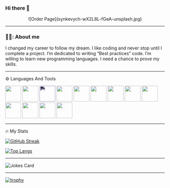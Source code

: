 ### Hi there 👋
<div align ="center">
![Order Page](synkevych-wX2L8L-fGeA-unsplash.jpg)
</a>
</div>

</div>


---


### 👨‍💼: About me
I changed my career to follow my dream. I like coding and never stop until I complete a project.
I’m dedicated to writing “Best practices” code. I’m willing to learn new programming languages. 
I need a chance to prove my skills.


---
⚙️ Languages And Tools
<div>
   <img width="50" height="50" src="https://cdn.jsdelivr.net/gh/devicons/devicon/icons/python/python-original-wordmark.svg" />
          
   <img width="50" height="50" src="https://cdn.jsdelivr.net/gh/devicons/devicon/icons/vscode/vscode-original.svg" />
  
  <img style="filter: invert(100%) sepia(100%) saturate(100%) hue-rotate(201deg) brightness(200%) contrast(95%);"  width="50" height="50"  src="https://cdn.jsdelivr.net/gh/devicons/devicon/icons/github/github-original.svg" />
  
   <img width="50" height="50" src="https://cdn.jsdelivr.net/gh/devicons/devicon/icons/html5/html5-original-wordmark.svg" />
  
  <img width="50" height="50" src="https://cdn.jsdelivr.net/gh/devicons/devicon/icons/css3/css3-original-wordmark.svg" />
  
   <img width="50" height="50" src="https://cdn.jsdelivr.net/gh/devicons/devicon/icons/javascript/javascript-original.svg" />
  
  <img width="50" height="50" src="https://cdn.jsdelivr.net/gh/devicons/devicon/icons/mysql/mysql-original-wordmark.svg" />
  
  <img width="50" height="50" src="https://cdn.jsdelivr.net/gh/devicons/devicon/icons/php/php-plain.svg" />
  
  <img width="50" height="50" src="https://cdn.jsdelivr.net/gh/devicons/devicon/icons/java/java-original-wordmark.svg" />
  
   <img width="50" height="50" src="https://cdn.jsdelivr.net/gh/devicons/devicon/icons/csharp/csharp-original.svg" />
  
   <img width="50" height="50" src="https://cdn.jsdelivr.net/gh/devicons/devicon/icons/dotnetcore/dotnetcore-original.svg" />
  
   <img width="50" height="50" src="https://cdn.jsdelivr.net/gh/devicons/devicon/icons/magento/magento-original.svg" />
  
   <img width="50" height="50" src="https://cdn.jsdelivr.net/gh/devicons/devicon/icons/git/git-plain-wordmark.svg" />
         
          
   </div>
   
   ---
   
   🔥 My Stats 
   
   [![GitHub Streak](https://streak-stats.demolab.com?user=paschalis777&theme=apprentice&date_format=M%20j%5B%2C%20Y%5D)](https://git.io/streak-stats)
   
   
   
 [![Top Langs](https://github-readme-stats.vercel.app/api/top-langs/?username=paschalis777)](https://github.com/anuraghazra/github-readme-stats)
   
   ---
   
   <!-- Markdown -->

![Jokes Card](https://readme-jokes.vercel.app/api)

---

[![trophy](https://github-profile-trophy.vercel.app/?username=paschalis777)](https://github.com/ryo-ma/github-profile-trophy)
